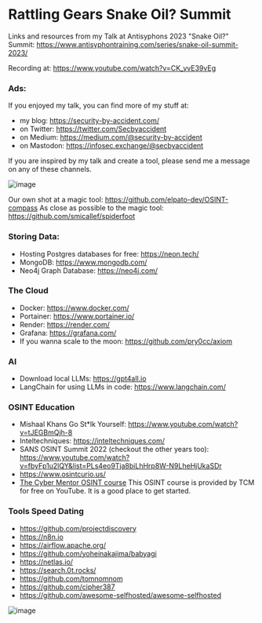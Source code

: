 # Rattling Gears Snake Oil? Summit
Links and resources from my Talk at Antisyphons 2023 "Snake Oil?" Summit: https://www.antisyphontraining.com/series/snake-oil-summit-2023/


Recording at: https://www.youtube.com/watch?v=CK_yvE39vEg

### Ads:
If you enjoyed my talk, you can find more of my stuff at:
* my blog: https://security-by-accident.com/
* on Twitter: https://twitter.com/Secbyaccident
* on Medium: https://medium.com/@security-by-accident
* on Mastodon: https://infosec.exchange/@secbyaccident

If you are inspired by my talk and create a tool, please send me a message on any of these channels.


![image](https://github.com/her0marodeur/Rattling-Gears-Snake-oil-summit/assets/101996103/2caa037c-8040-4e3f-8864-8a74d2815faa)

Our own shot at a magic tool: https://github.com/elpato-dev/OSINT-compass
As close as possible to the magic tool: https://github.com/smicallef/spiderfoot

### Storing Data:

* Hosting Postgres databases for free: https://neon.tech/
* MongoDB: https://www.mongodb.com/
* Neo4j Graph Database: https://neo4j.com/

### The Cloud
* Docker: https://www.docker.com/
* Portainer: https://www.portainer.io/
* Render: https://render.com/
* Grafana: https://grafana.com/
* If you wanna scale to the moon: https://github.com/pry0cc/axiom

### AI
* Download local LLMs: https://gpt4all.io
* LangChain for using LLMs in code: https://www.langchain.com/


### OSINT Education
* Mishaal Khans Go St*lk Yourself: https://www.youtube.com/watch?v=tJEGBmQjh-8
* Inteltechniques: https://inteltechniques.com/
* SANS OSINT Summit 2022 (checkout the other years too): https://www.youtube.com/watch?v=fbyFp1u2lQY&list=PLs4eo9Tja8biLhHrp8W-N9LheHjUkaSDr
* https://www.osintcurio.us/
* [The Cyber Mentor OSINT course](https://www.youtube.com/watch?v=qwA6MmbeGNo&pp=ygUWb3NpbnQgdGhlIGN5YmVyIG1lbnRvcg%3D%3D) This OSINT course is provided by TCM for free on YouTube. It is a good place to get started.

### Tools Speed Dating
* https://github.com/projectdiscovery
* https://n8n.io
* https://airflow.apache.org/
* https://github.com/yoheinakajima/babyagi
* https://netlas.io/
* https://search.0t.rocks/
* https://github.com/tomnomnom
* https://github.com/cipher387
* https://github.com/awesome-selfhosted/awesome-selfhosted


![image](https://github.com/her0marodeur/Rattling-Gears-Snake-oil-summit/assets/101996103/0db8719d-d7d4-4046-9840-39eba1b8ae0b)





